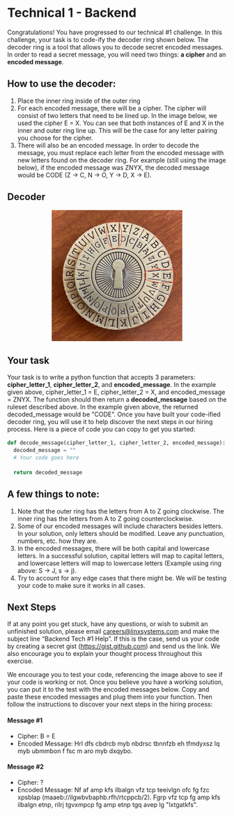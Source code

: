 # Technical 1 - Backend
Congratulations! You have progressed to our technical #1 challenge. In this challenge, your task is to code-ify the decoder ring shown below. The decoder ring is a tool that allows you to decode secret encoded messages. In order to read a secret message, you will need two things: **a cipher** and an **encoded message**.

## How to use the decoder:
1. Place the inner ring inside of the outer ring
2. For each encoded message, there will be a cipher. The cipher will consist of two letters that need to be lined up. In the image below, we used the cipher E = X. You can see that both instances of E and X in the inner and outer ring line up. This will be the case for any letter pairing you choose for the cipher.
3. There will also be an encoded message. In order to decode the message, you must replace each letter from the encoded message with new letters found on the decoder ring. For example (still using the image below), if the encoded message was ZNYX, the decoded message would be CODE (Z → C, N → O, Y → D, X → E).

## Decoder
<p style="text-align: center">
  <img alt="decoder" src="./assets/Decoder.jpg" style="width: 300px; height: 300px"/>
</p>

## Your task
Your task is to write a python function that accepts 3 parameters: **cipher_letter_1**, **cipher_letter_2**, and **encoded_message**. In the example given above, cipher_letter_1 = E, cipher_letter_2 = X, and encoded_message = ZNYX. The function should then return a **decoded_message** based on the ruleset described above. In the example given above, the returned decoded_message would be "CODE". Once you have built your code-ified decoder ring, you will use it to help discover the next steps in our hiring process. Here is a piece of code you can copy to get you started:

```python
def decode_message(cipher_letter_1, cipher_letter_2, encoded_message):
  decoded_message = ""
  # Your code goes here
  
  return decoded_message
```

## A few things to note:
1. Note that the outer ring has the letters from A to Z going clockwise. The inner ring has the letters from A to Z going counterclockwise.
2. Some of our encoded messages will include characters besides letters. In your solution, only letters should be modified. Leave any punctuation, numbers, etc. how they are.
3. In the encoded messages, there will be both capital and lowercase letters. In a successful solution, capital letters will map to capital letters, and lowercase letters will map to lowercase letters (Example using ring above: S → J, s → j).
4. Try to account for any edge cases that there might be. We will be testing your code to make sure it works in all cases.

## Next Steps
If at any point you get stuck, have any questions, or wish to submit an unfinished solution, please email careers@linxsystems.com and make the subject line “Backend Tech #1 Help”. If this is the case, send us your code by creating a secret gist (https://gist.github.com) and send us the link. We also encourage you to explain your thought process throughout this exercise.

We encourage you to test your code, referencing the image above to see if your code is working or not. Once you believe you have a working solution, you can put it to the test with the encoded messages below. Copy and paste these encoded messages and plug them into your function. Then follow the instructions to discover your next steps in the hiring process:

#### Message #1
- Cipher: B = E
- Encoded Message: Hrl dfs cbdrcb myb nbdrsc tbnnfzb eh tfmdyxsz lq myb ubmmbon f fsc m aro myb dxqybo.

#### Message #2
- Cipher: ?
- Encoded Message: Nf af amp kfs ilbalgn vfz tcp teeivlgn ofc fg fzc xpsblap (maaeb://ilgwbvbaphb.rfh/rtcppcb/2). Fgrp vfz tcp fg amp kfs ilbalgn etnp, rilrj tgvxmpcp fg amp etnp tgq avep lg "lxtgatkfs".
